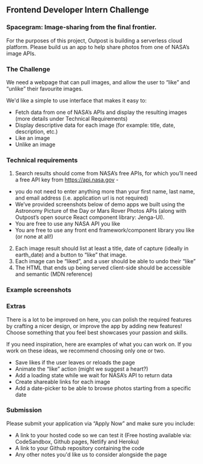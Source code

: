## Frontend Developer Intern Challenge

### Spacegram: Image-sharing from the final frontier.

For the purposes of this project, Outpost is building a serverless cloud platform. Please build us an app to help share photos from one of NASA’s image APIs.

### The Challenge

We need a webpage that can pull images, and allow the user to “like” and “unlike” their favourite images.

We'd like a simple to use interface that makes it easy to:
- Fetch data from one of NASA’s APIs and display the resulting images (more details under Technical Requirements)
- Display descriptive data for each image (for example: title, date, description, etc.)
- Like an image
- Unlike an image

### Technical requirements

1. Search results should come from NASA’s free APIs, for which you’ll need a free API key from https://api.nasa.gov - 
- you do not need to enter anything more than your first name, last name, and email address (i.e. application url is not required)
- We’ve provided screenshots below of demo apps we built using the Astronomy Picture of the Day or Mars Rover Photos APIs (along with Outpost’s open source React component library: Jenga-UI). 
- You are free to use any NASA API you like
- You are free to use any front end framework/component library you like (or none at all!)
2. Each image result should list at least a title, date of capture (ideally in earth_date) and a button to “like” that image.
3. Each image can be “liked”, and a user should be able to undo their “like”
4. The HTML that ends up being served client-side should be accessible and semantic (MDN reference)

### Example screenshots

### Extras

There is a lot to be improved on here, you can polish the required features by crafting a nicer design, or improve the app by adding new features! Choose something that you feel best showcases your passion and skills.

If you need inspiration, here are examples of what you can work on. If you work on these ideas, we recommend choosing only one or two.


- Save likes if the user leaves or reloads the page
- Animate the “like” action (might we suggest a heart?)
- Add a loading state while we wait for NASA’s API to return data
- Create shareable links for each image
- Add a date-picker to be able to browse photos starting from a specific date

### Submission

Please submit your application via “Apply Now” and make sure you include:
- A link to your hosted code so we can test it (Free hosting available via: CodeSandbox, Github pages, Netlify and Heroku)
- A link to your Github repository containing the code
- Any other notes you'd like us to consider alongside the page
